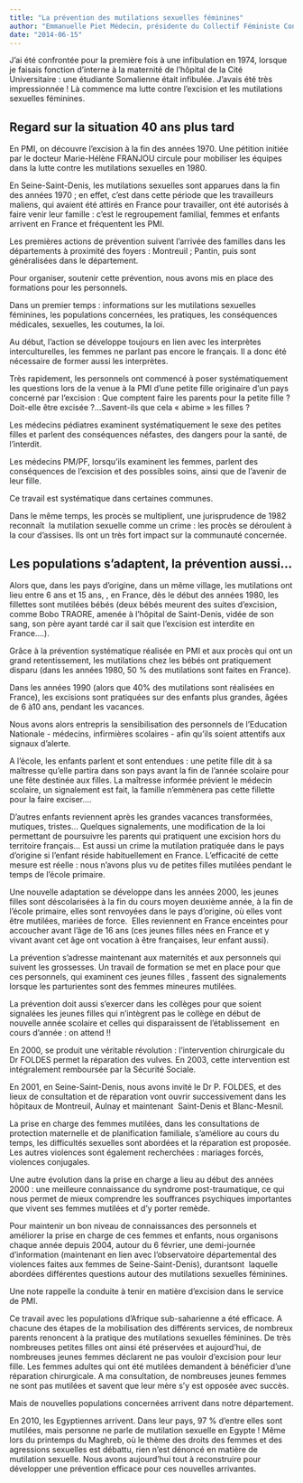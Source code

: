 ```yaml
---
title: "La prévention des mutilations sexuelles féminines"
author: "Emmanuelle Piet Médecin, présidente du Collectif Féministe Contre le Viol (CFCV)"
date: "2014-06-15"
---
```


<div class="teaser"><p>J’ai été confrontée pour la première fois à une infibulation en 1974, lorsque je faisais fonction d’interne à la maternité de l’hôpital de la Cité Universitaire : une étudiante Somalienne était infibulée. J’avais été très impressionnée ! Là commence ma lutte contre l’excision et les mutilations sexuelles féminines.</p></div>

## Regard sur la situation 40 ans plus tard

En PMI, on découvre l’excision à la fin des années 1970. Une pétition initiée par le docteur Marie-Hélène FRANJOU circule pour mobiliser les équipes dans la lutte contre les mutilations sexuelles en 1980.

En Seine-Saint-Denis, les mutilations sexuelles sont apparues dans la fin des années 1970 ; en effet, c’est dans cette période que les travailleurs maliens, qui avaient été attirés en France pour travailler, ont été autorisés à faire venir leur famille : c’est le regroupement familial, femmes et enfants arrivent en France et fréquentent les PMI.

Les premières actions de prévention suivent l’arrivée des familles dans les départements à proximité des foyers : Montreuil ; Pantin, puis sont généralisées dans le département.

Pour organiser, soutenir cette prévention, nous avons mis en place des formations pour les personnels.

Dans un premier temps : informations sur les mutilations sexuelles féminines, les populations concernées, les pratiques, les conséquences médicales, sexuelles, les coutumes, la loi.

Au début, l’action se développe toujours en lien avec les interprètes interculturelles, les femmes ne parlant pas encore le français. Il a donc été nécessaire de former aussi les interprètes.

Très rapidement, les personnels ont commencé à poser systématiquement les questions lors de la venue à la PMI d’une petite fille originaire d’un pays concerné par l’excision : Que comptent faire les parents pour la petite fille ? Doit-elle être excisée ?...Savent-ils que cela « abime » les filles ?

Les médecins pédiatres examinent systématiquement le sexe des petites filles et parlent des conséquences néfastes, des dangers pour la santé, de l’interdit.

Les médecins PM/PF, lorsqu’ils examinent les femmes, parlent des conséquences de l’excision et des possibles soins, ainsi que de l’avenir de leur fille.

Ce travail est systématique dans certaines communes.

Dans le même temps, les procès se multiplient, une jurisprudence de 1982 reconnaît  la mutilation sexuelle comme un crime : les procès se déroulent à la cour d’assises. Ils ont un très fort impact sur la communauté concernée.

## Les populations s’adaptent, la prévention aussi…

Alors que, dans les pays d’origine, dans un même village, les mutilations ont lieu entre 6 ans et 15 ans, , en France, dès le début des années 1980, les fillettes sont mutilées bébés (deux bébés meurent des suites d’excision, comme Bobo TRAORE, amenée à l’hôpital de Saint-Denis, vidée de son sang, son père ayant tardé car il sait que l’excision est interdite en France….).

Grâce à la prévention systématique réalisée en PMI et aux procès qui ont un grand retentissement, les mutilations chez les bébés ont pratiquement disparu (dans les années 1980, 50 % des mutilations sont faites en France).

Dans les années 1990 (alors que 40% des mutilations sont réalisées en France), les excisions sont pratiquées sur des enfants plus grandes, âgées de 6 à10 ans, pendant les vacances.

Nous avons alors entrepris la sensibilisation des personnels de l’Education Nationale - médecins, infirmières scolaires - afin qu’ils soient attentifs aux signaux d’alerte.

A l’école, les enfants parlent et sont entendues : une petite fille dit à sa maîtresse qu’elle partira dans son pays avant la fin de l’année scolaire pour une fête destinée aux filles. La maîtresse informée prévient le médecin scolaire, un signalement est fait, la famille n’emmènera pas cette fillette pour la faire exciser….

D’autres enfants reviennent après les grandes vacances transformées, mutiques, tristes… Quelques signalements, une modification de la loi permettant de poursuivre les parents qui pratiquent une excision hors du territoire français… Est aussi un crime la mutilation pratiquée dans le pays d’origine si l’enfant réside habituellement en France. L’efficacité de cette mesure est réelle : nous n’avons plus vu de petites filles mutilées pendant le temps de l’école primaire.

Une nouvelle adaptation se développe dans les années 2000, les jeunes filles sont déscolarisées à la fin du cours moyen deuxième année, à la fin de l’école primaire, elles sont renvoyées dans le pays d’origine, où elles vont être mutilées, mariées de force.  Elles reviennent en France enceintes pour accoucher avant l’âge de 16 ans (ces jeunes filles nées en France et y vivant avant cet âge ont vocation à être françaises, leur enfant aussi).

La prévention s’adresse maintenant aux maternités et aux personnels qui suivent les grossesses. Un travail de formation se met en place pour que ces personnels, qui examinent ces jeunes filles , fassent des signalements lorsque les parturientes sont des femmes mineures mutilées.

La prévention doit aussi s’exercer dans les collèges pour que soient signalées les jeunes filles qui n’intègrent pas le collège en début de nouvelle année scolaire et celles qui disparaissent de l’établissement  en cours d’année : on attend !!

En 2000, se produit une véritable révolution : l’intervention chirurgicale du Dr FOLDES permet la réparation des vulves. En 2003, cette intervention est intégralement remboursée par la Sécurité Sociale.

En 2001, en Seine-Saint-Denis, nous avons invité le Dr P. FOLDES, et des lieux de consultation et de réparation vont ouvrir successivement dans les hôpitaux de Montreuil, Aulnay et maintenant  Saint-Denis et Blanc-Mesnil.

La prise en charge des femmes mutilées, dans les consultations de protection maternelle et de planification familiale, s’améliore au cours du temps, les difficultés sexuelles sont abordées et la réparation est proposée. Les autres violences sont également recherchées : mariages forcés, violences conjugales.

Une autre évolution dans la prise en charge a lieu au début des années 2000 : une meilleure connaissance du syndrome post-traumatique, ce qui nous permet de mieux comprendre les souffrances psychiques importantes que vivent ses femmes mutilées et d’y porter remède.

Pour maintenir un bon niveau de connaissances des personnels et améliorer la prise en charge de ces femmes et enfants, nous organisons chaque année depuis 2004, autour du 6 février, une demi-journée d’information (maintenant en lien avec l’observatoire départemental des violences faites aux femmes de Seine-Saint-Denis), durantsont  laquelle abordées différentes questions autour des mutilations sexuelles féminines.

Une note rappelle la conduite à tenir en matière d’excision dans le service de PMI.

Ce travail avec les populations d’Afrique sub-saharienne a été efficace. A chacune des étapes de la mobilisation des différents services, de nombreux parents renoncent à la pratique des mutilations sexuelles féminines. De très nombreuses petites filles ont ainsi été préservées et aujourd’hui, de nombreuses jeunes femmes déclarent ne pas vouloir d’excision pour leur fille. Les femmes adultes qui ont été mutilées demandent à bénéficier d’une réparation chirurgicale. A ma consultation, de nombreuses jeunes femmes ne sont pas mutilées et savent que leur mère s’y est opposée avec succès.

Mais de nouvelles populations concernées arrivent dans notre département.

En 2010, les Egyptiennes arrivent. Dans leur pays, 97 % d’entre elles sont mutilées, mais personne ne parle de mutilation sexuelle en Egypte ! Même lors du printemps du Maghreb, où le thème des droits des femmes et des agressions sexuelles est débattu, rien n’est dénoncé en matière de mutilation sexuelle. Nous avons aujourd’hui tout à reconstruire pour développer une prévention efficace pour ces nouvelles arrivantes.
